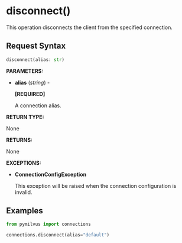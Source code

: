 
# disconnect()

This operation disconnects the client from the specified connection.

## Request Syntax

```python
disconnect(alias: str)
```

__PARAMETERS:__

- __alias__ (_string_) -

    __[REQUIRED]__

    A connection alias.

__RETURN TYPE:__

None

__RETURNS:__

None

__EXCEPTIONS:__

- __ConnectionConfigException__

    This exception will be raised when the connection configuration is invalid.

## Examples

```python
from pymilvus import connections

connections.disconnect(alias="default")
```

